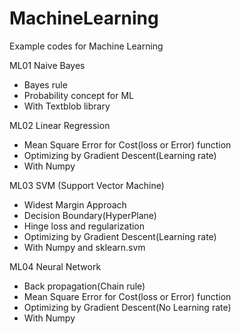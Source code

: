 # MachineLearning
Example codes for Machine Learning

ML01 Naive Bayes 
- Bayes rule
- Probability concept for ML
- With Textblob library

ML02 Linear Regression
- Mean Square Error for Cost(loss or Error) function 
- Optimizing by Gradient Descent(Learning rate)
- With Numpy

ML03 SVM (Support Vector Machine)
- Widest Margin Approach
- Decision Boundary(HyperPlane)
- Hinge loss and regularization
- Optimizing by Gradient Descent(Learning rate)
- With Numpy and sklearn.svm

ML04 Neural Network
- Back propagation(Chain rule)
- Mean Square Error for Cost(loss or Error) function 
- Optimizing by Gradient Descent(No Learning rate)
- With Numpy
 
